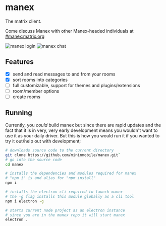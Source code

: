# manex
The matrix client.

Come discuss Manex with other Manex-headed individuals at [#manex:matrix.org](https://matrix.to/#/#manex:matrix.org)

![manex login](https://raw.githubusercontent.com/mininmobile/manex/master/docs/src/img/screenshot_login.png)
![manex chat](https://raw.githubusercontent.com/mininmobile/manex/master/docs/src/img/screenshot_chat.png)

## Features
* [x] send and read messages to and from your rooms
* [x] sort rooms into categories
* [ ] full customizable, support for themes and plugins/extensions
* [ ] room/member options
* [ ] create rooms

## Running
Currently, you *could* build manex but since there are rapid updates and the fact that it is in very, very early development means you wouldn't want to use it as your daily driver. But this is how you would run it if you wanted to try it out/help out with development;

```bash
# downloads source code to the current directory
git clone https://github.com/mininmobile/manex.git`
# go into the source code
cd manex

# installs the dependencies and modules required for manex
# "npm i" is and alias for "npm install"
npm i

# installs the electron cli required to launch manex
# the -g flag installs this module globally as a cli tool
npm i electron -g

# starts current node project as an electron instance
# since you are in the manex repo it will start manex
electron .
```
